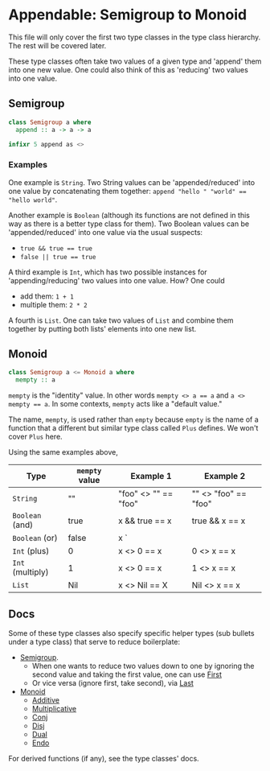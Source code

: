 # Appendable: Semigroup to Monoid

This file will only cover the first two type classes in the type class hierarchy. The rest will be covered later.

These type classes often take two values of a given type and 'append' them into one new value. One could also think of this as 'reducing' two values into one value.

## Semigroup

```purescript
class Semigroup a where
  append :: a -> a -> a

infixr 5 append as <>
```

### Examples

One example is `String`. Two String values can be 'appended/reduced' into one value by concatenating them together: `append "hello " "world" == "hello world"`.

Another example is `Boolean` (although its functions are not defined in this way as there is a better type class for them). Two Boolean values can be 'appended/reduced' into one value via the usual suspects:
- `true && true == true`
- `false || true == true`

A third example is `Int`, which has two possible instances for 'appending/reducing' two values into one value. How? One could
- add them: `1 + 1`
- multiple them: `2 * 2`

A fourth is `List`. One can take two values of `List` and combine them together by putting both lists' elements into one new list.

## Monoid

```purescript
class Semigroup a <= Monoid a where
  mempty :: a
```

`mempty` is the "identity" value. In other words `mempty <> a == a` and `a <> mempty == a`. In some contexts, `mempty` acts like a "default value."

The name, `mempty`, is used rather than `empty` because `empty` is the name of a function that a different but similar type class called `Plus` defines. We won't cover `Plus` here.

Using the same examples above,

| Type | `mempty` value | Example 1 | Example 2
| - | - | - | - |
| `String` | "" | "foo" <> "" == "foo" | "" <> "foo" == "foo"
| `Boolean` (and) | true | x &amp;&amp; true == x | true &amp;&amp; x == x
| `Boolean` (or) | false | x `||` false == x | false `||` x == x
| `Int` (plus) | 0 | x <> 0 == x | 0 <> x == x
| `Int` (multiply) | 1 | x <> 0 == x | 1 <> x == x
| `List` | Nil | x <> Nil == X | Nil <> x == x

## Docs

Some of these type classes also specify specific helper types (sub bullets under a type class) that serve to reduce boilerplate:
- [Semigroup](https://pursuit.purescript.org/packages/purescript-prelude/4.1.1/docs/Data.Semigroup).
    - When one wants to reduce two values down to one by ignoring the second value and taking the first value, one can use [First](https://pursuit.purescript.org/packages/purescript-prelude/4.1.1/docs/Data.Semigroup.First)
    - Or vice versa (ignore first, take second), via [Last](https://pursuit.purescript.org/packages/purescript-prelude/4.1.1/docs/Data.Semigroup.Last)
- [Monoid](https://pursuit.purescript.org/packages/purescript-prelude/4.1.1/docs/Data.Monoid)
    - [Additive](https://pursuit.purescript.org/packages/purescript-prelude/4.1.1/docs/Data.Monoid.Additive)
    - [Multiplicative](https://pursuit.purescript.org/packages/purescript-prelude/4.1.1/docs/Data.Monoid.Multiplicative)
    - [Conj](https://pursuit.purescript.org/packages/purescript-prelude/4.1.1/docs/Data.Monoid.Conj)
    - [Disj](https://pursuit.purescript.org/packages/purescript-prelude/4.1.1/docs/Data.Monoid.Disj)
    - [Dual](https://pursuit.purescript.org/packages/purescript-prelude/4.1.1/docs/Data.Monoid.Dual)
    - [Endo](https://pursuit.purescript.org/packages/purescript-prelude/4.1.1/docs/Data.Monoid.Endo)

For derived functions (if any), see the type classes' docs.
